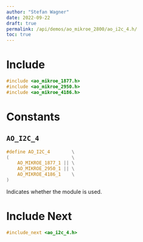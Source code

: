 ```yaml
---
author: "Stefan Wagner"
date: 2022-09-22
draft: true
permalink: /api/demos/ao_mikroe_2800/ao_i2c_4.h/
toc: true
---
```


# Include

```c
#include <ao_mikroe_1877.h>
#include <ao_mikroe_2950.h>
#include <ao_mikroe_4186.h>
```

# Constants

## `AO_I2C_4`

```c
#define AO_I2C_4        \
(                       \
    AO_MIKROE_1877_1 || \
    AO_MIKROE_2950_1 || \
    AO_MIKROE_4186_1    \
)
```

Indicates whether the module is used.

# Include Next

```c
#include_next <ao_i2c_4.h>
```
